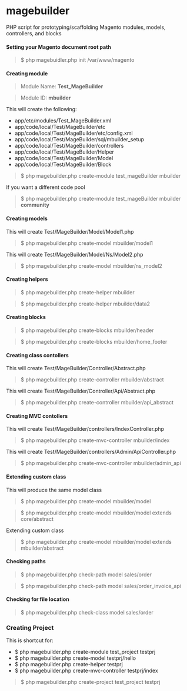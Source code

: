 magebuilder
===========

PHP script for prototyping/scaffolding Magento modules, models, controllers, and blocks

#### Setting your Magento document root path
> $ php magebuidler.php init /var/www/magento


#### Creating module

> Module Name: **Test_MageBuilder**

> Module ID: **mbuilder**

This will create the following:

- app/etc/modules/Test_MageBuilder.xml
- app/code/local/Test/MageBuilder/etc
- app/code/local/Test/MageBuilder/etc/config.xml
- app/code/local/Test/MageBuilder/sql/mbuilder_setup
- app/code/local/Test/MageBuilder/controllers
- app/code/local/Test/MageBuilder/Helper
- app/code/local/Test/MageBuilder/Model
- app/code/local/Test/MageBuilder/Block

>$ php magebuilder.php create-module test_mageBuilder mbuilder

If you want a different code pool

>$ php magebuilder.php create-module test_mageBuilder mbuilder **community**


#### Creating models

This will create Test/MageBuilder/Model/Model1.php

> $ php magebuilder.php create-model mbuilder/model1

This will create Test/MageBuilder/Model/Ns/Model2.php

> $ php magebuilder.php create-model mbuilder/ns_model2

#### Creating helpers

> $ php magebuilder.php create-helper mbuilder

> $ php magebuilder.php create-helper mbuilder/data2

#### Creating blocks

> $ php magebuilder.php create-blocks mbuilder/header

> $ php magebuilder.php create-blocks mbuilder/home_footer

#### Creating class contollers

This will create Test/MageBuilder/Controller/Abstract.php

> $ php magebuilder.php create-controller mbuilder/abstract

This will create Test/MageBuilder/Controller/Api/Abstract.php

> $ php magebuilder.php create-controller mbuilder/api_abstract

#### Creating MVC contollers

This will create Test/MageBuilder/controllers/IndexController.php

> $ php magebuilder.php create-mvc-controller mbuilder/index

This will create Test/MageBuilder/controllers/Admin/ApiController.php

> $ php magebuilder.php create-mvc-controller mbuilder/admin_api

#### Extending custom class

This will produce the same model class

> $ php magebuilder.php create-model mbuilder/model

> $ php magebuilder.php create-model mbuilder/model extends core/abstract

Extending custom class

> $ php magebuilder.php create-model mbuilder/model extends mbuilder/abstract

#### Checking paths

> $ php magebuilder.php check-path model sales/order

> $ php magebuilder.php check-path model sales/order_invoice_api

#### Checking for file location

> $ php magebuilder.php check-class model sales/order


### Creating Project

This is shortcut for:

- $ php magebuilder.php create-module test_project testprj
- $ php magebuilder.php create-model testprj/hello
- $ php magebuilder.php create-helper testprj
- $ php magebuilder.php create-mvc-controller testprj/index

> $ php magebuilder.php create-project test_project testprj
